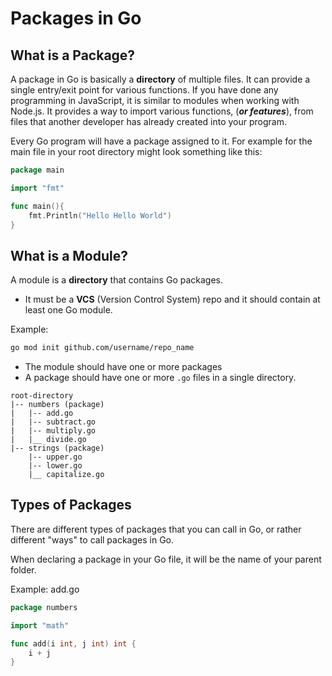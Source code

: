 # Packages in Go

## What is a Package?

A package in Go is basically a **directory** of multiple files. It can provide a single entry/exit point for various functions.
If you have done any programming in JavaScript, it is similar to modules when working with Node.js. It provides a way to import various functions, (**_or features_**), from files that another developer has already created into your program.

Every Go program will have a package assigned to it.
For example for the main file in your root directory might look something like this:

```Go
package main

import "fmt"

func main(){
    fmt.Println("Hello Hello World")
}
```

## What is a Module?

A module is a **directory** that contains Go packages.

- It must be a **VCS** (Version Control System) repo and it should contain at least one Go module.

Example:

```sh
go mod init github.com/username/repo_name
```

- The module should have one or more packages
- A package should have one or more `.go` files in a single directory.

```
root-directory
|-- numbers (package)
|   |-- add.go
|   |-- subtract.go
|   |-- multiply.go
|   |__ divide.go
|-- strings (package)
    |-- upper.go
    |-- lower.go
    |__ capitalize.go
```

## Types of Packages

There are different types of packages that you can call in Go, or rather different "ways" to call packages in Go.

When declaring a package in your Go file, it will be the name of your parent folder.

Example: add.go

```Go
package numbers

import "math"

func add(i int, j int) int {
    i + j
}
```
